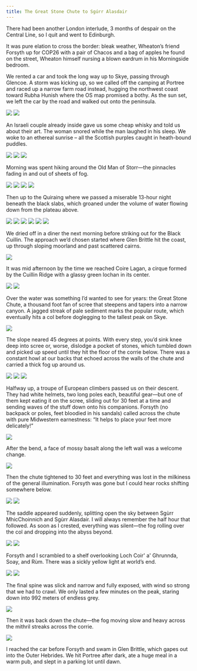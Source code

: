 ```yaml
---
title: The Great Stone Chute to Sgúrr Alasdair
---
```

There had been another London interlude, 3 months of despair on the Central Line, so I quit and went to Edinburgh.

It was pure elation to cross the border: bleak weather, Wheaton’s friend Forsyth up for COP26 with a pair of Chacos and a bag of apples he found on the street, Wheaton himself nursing a blown eardrum in his Morningside bedroom.

We rented a car and took the long way up to Skye, passing through Glencoe. A storm was kicking up, so we called off the camping at Portree and raced up a narrow farm road instead, hugging the northwest coast toward Rubha Hunish where the OS map promised a bothy. As the sun set, we left the car by the road and walked out onto the peninsula.

![](/posts/2021-11-13/skye1.JPG)
![](/posts/2021-11-13/skye2.JPG)

An Israeli couple already inside gave us some cheap whisky and told us about their art. The woman snored while the man laughed in his sleep. We woke to an ethereal sunrise – all the Scottish purples caught in heath-bound puddles.

![](/posts/2021-11-13/skye3.JPG)
![](/posts/2021-11-13/skye4.JPG)
![](/posts/2021-11-13/skye5.JPG)

Morning was spent hiking around the Old Man of Storr—the pinnacles fading in and out of sheets of fog.

![](/posts/2021-11-13/skye6.JPG)
![](/posts/2021-11-13/skye7.JPG)
![](/posts/2021-11-13/skye8.JPG)
![](/posts/2021-11-13/skye9.JPG)

Then up to the Quiraing where we passed a miserable 13-hour night beneath the black slabs, which groaned under the volume of water flowing down from the plateau above.

![](/posts/2021-11-13/skye10.JPG)
![](/posts/2021-11-13/skye11.JPG)
![](/posts/2021-11-13/skye13.JPG)
![](/posts/2021-11-13/skye14.JPG)
![](/posts/2021-11-13/skye15.JPG)
![](/posts/2021-11-13/skye16.JPG)


We dried off in a diner the next morning before striking out for the Black Cuillin. The approach we’d chosen started where Glen Brittle hit the coast, up through sloping moorland and past scattered cairns.

![](/posts/2021-11-13/skye17.JPG)

It was mid afternoon by the time we reached Coire Lagan, a cirque formed by the Cuillin Ridge with a glassy green lochan in its center.

![](/posts/2021-11-13/skye18.JPG)
![](/posts/2021-11-13/skye19.JPG)

Over the water was something I’d wanted to see for years: the Great Stone Chute, a thousand foot fan of scree that steepens and tapers into a narrow canyon. A jagged streak of pale sediment marks the popular route, which eventually hits a col before doglegging to the tallest peak on Skye.

![](/posts/2021-11-13/skye20.JPG)

The slope neared 45 degrees at points. With every step, you’d sink knee deep into scree or, worse, dislodge a pocket of stones, which tumbled down and picked up speed until they hit the floor of the corrie below. There was a constant howl at our backs that echoed across the walls of the chute and carried a thick fog up around us.

![](/posts/2021-11-13/skye21.JPG)
![](/posts/2021-11-13/skye22.jpg)
![](/posts/2021-11-13/skye23.JPG)

Halfway up, a troupe of European climbers passed us on their descent. They had white helmets, two long poles each, beautiful gear—but one of them kept eating it on the scree, sliding out for 30 feet at a time and sending waves of the stuff down onto his companions. Forsyth (no backpack or poles, feet bloodied in his sandals) called across the chute with pure Midwestern earnestness: “It helps to place your feet more delicately!”

![](/posts/2021-11-13/skye24.JPG)

After the bend, a face of mossy basalt along the left wall was a welcome change. 

![](/posts/2021-11-13/skye25.JPG)

Then the chute tightened to 30 feet and everything was lost in the milkiness of the general illumination. Forsyth was gone but I could hear rocks shifting somewhere below.

![](/posts/2021-11-13/skye26.JPG)
![](/posts/2021-11-13/skye27.JPG)

The saddle appeared suddenly, splitting open the sky between Sgùrr MhicChoinnich and Sgùrr Alasdair. I will always remember the half hour that followed. As soon as I crested, everything was silent—the fog rolling over the col and dropping into the abyss beyond.

![](/posts/2021-11-13/skye28.JPG)
![](/posts/2021-11-13/skye29.JPG)

Forsyth and I scrambled to a shelf overlooking Loch Coir' a' Ghrunnda, Soay, and Rùm. There was a sickly yellow light at world’s end.

![](/posts/2021-11-13/skye30.JPG)
![](/posts/2021-11-13/skye31.JPG)

The final spine was slick and narrow and fully exposed, with wind so strong that we had to crawl. We only lasted a few minutes on the peak, staring down into 992 meters of endless grey.

![](/posts/2021-11-13/skye32.JPG)

Then it was back down the chute—the fog moving slow and heavy across the mithril streaks across the corrie.

![](/posts/2021-11-13/skye33.jpg)

I reached the car before Forsyth and swam in Glen Brittle, which gapes out into the Outer Hebrides. We hit Portree after dark, ate a huge meal in a warm pub, and slept in a parking lot until dawn.

